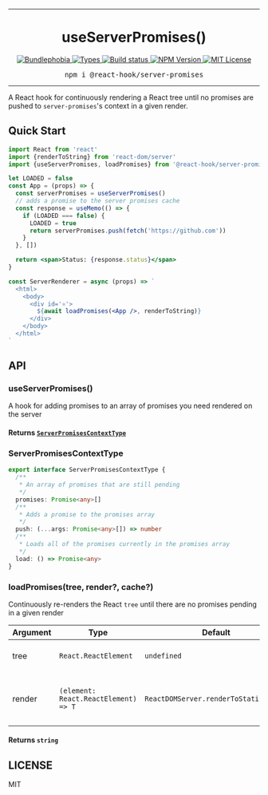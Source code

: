 <hr>
<div align="center">
  <h1 align="center">
    useServerPromises()
  </h1>
</div>

<p align="center">
  <a href="https://bundlephobia.com/result?p=@react-hook/server-promises">
    <img alt="Bundlephobia" src="https://img.shields.io/bundlephobia/minzip/@react-hook/server-promises?style=for-the-badge&labelColor=24292e">
  </a>
  <a aria-label="Types" href="https://www.npmjs.com/package/@react-hook/server-promises">
    <img alt="Types" src="https://img.shields.io/npm/types/@react-hook/server-promises?style=for-the-badge&labelColor=24292e">
  </a>
  <a aria-label="Build status" href="https://travis-ci.com/jaredLunde/react-hook">
    <img alt="Build status" src="https://img.shields.io/travis/com/jaredLunde/react-hook?style=for-the-badge&labelColor=24292e">
  </a>
  <a aria-label="NPM version" href="https://www.npmjs.com/package/@react-hook/server-promises">
    <img alt="NPM Version" src="https://img.shields.io/npm/v/@react-hook/server-promises?style=for-the-badge&labelColor=24292e">
  </a>
  <a aria-label="License" href="https://jaredlunde.mit-license.org/">
    <img alt="MIT License" src="https://img.shields.io/npm/l/@react-hook/server-promises?style=for-the-badge&labelColor=24292e">
  </a>
</p>

<pre align="center">npm i @react-hook/server-promises</pre>
<hr>

A React hook for continuously rendering a React tree until no promises
are pushed to `server-promises`'s context in a given render.

## Quick Start

```jsx harmony
import React from 'react'
import {renderToString} from 'react-dom/server'
import {useServerPromises, loadPromises} from '@react-hook/server-promises'

let LOADED = false
const App = (props) => {
  const serverPromises = useServerPromises()
  // adds a promise to the server promises cache
  const response = useMemo(() => {
    if (LOADED === false) {
      LOADED = true
      return serverPromises.push(fetch('https://github.com'))
    }
  }, [])

  return <span>Status: {response.status}</span>
}

const ServerRenderer = async (props) => `
  <html>
    <body>
      <div id='⚛️'>
        ${await loadPromises(<App />, renderToString)}
      </div>
    </body>
  </html>
`
```

## API

### useServerPromises()

A hook for adding promises to an array of promises you need rendered on the server

#### Returns [`ServerPromisesContextType`](#serverpromisescontexttype)

### ServerPromisesContextType

```ts
export interface ServerPromisesContextType {
  /**
   * An array of promises that are still pending
   */
  promises: Promise<any>[]
  /**
   * Adds a promise to the promises array
   */
  push: (...args: Promise<any>[]) => number
  /**
   * Loads all of the promises currently in the promises array
   */
  load: () => Promise<any>
}
```

### loadPromises(tree, render?, cache?)

Continuously re-renders the React `tree` until there are no promises pending
in a given render

| Argument | Type                                 | Default                               | Required? | Description                                            |
| -------- | ------------------------------------ | ------------------------------------- | --------- | ------------------------------------------------------ |
| tree     | `React.ReactElement`                 | `undefined`                           | Yes       | A React tree to render to string                       |
| render   | `(element: React.ReactElement) => T` | `ReactDOMServer.renderToStaticMarkup` | No        | A server renderer to continuously render the tree with |

#### Returns `string`

## LICENSE

MIT
